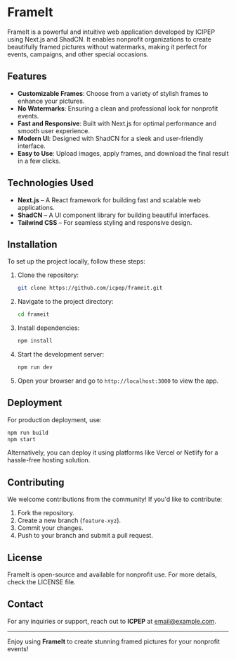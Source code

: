 # FrameIt

FrameIt is a powerful and intuitive web application developed by ICIPEP using Next.js and ShadCN. It enables nonprofit organizations to create beautifully framed pictures without watermarks, making it perfect for events, campaigns, and other special occasions.

## Features
- **Customizable Frames**: Choose from a variety of stylish frames to enhance your pictures.
- **No Watermarks**: Ensuring a clean and professional look for nonprofit events.
- **Fast and Responsive**: Built with Next.js for optimal performance and smooth user experience.
- **Modern UI**: Designed with ShadCN for a sleek and user-friendly interface.
- **Easy to Use**: Upload images, apply frames, and download the final result in a few clicks.

## Technologies Used
- **Next.js** – A React framework for building fast and scalable web applications.
- **ShadCN** – A UI component library for building beautiful interfaces.
- **Tailwind CSS** – For seamless styling and responsive design.

## Installation
To set up the project locally, follow these steps:

1. Clone the repository:
   ```sh
   git clone https://github.com/icpep/frameit.git
   ```
2. Navigate to the project directory:
   ```sh
   cd frameit
   ```
3. Install dependencies:
   ```sh
   npm install
   ```
4. Start the development server:
   ```sh
   npm run dev
   ```
5. Open your browser and go to `http://localhost:3000` to view the app.

## Deployment
For production deployment, use:
```sh
npm run build
npm start
```
Alternatively, you can deploy it using platforms like Vercel or Netlify for a hassle-free hosting solution.

## Contributing
We welcome contributions from the community! If you'd like to contribute:
1. Fork the repository.
2. Create a new branch (`feature-xyz`).
3. Commit your changes.
4. Push to your branch and submit a pull request.

## License
FrameIt is open-source and available for nonprofit use. For more details, check the LICENSE file.

## Contact
For any inquiries or support, reach out to **ICPEP** at [email@example.com](mailto:email@example.com).

---
Enjoy using **FrameIt** to create stunning framed pictures for your nonprofit events!
